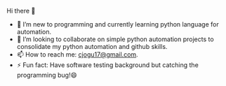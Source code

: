Hi there 👋

- 🌱 I’m new to programming and currently learning python language for automation.
- 👯 I’m looking to collaborate on simple python automation projects to consolidate my python automation and github skills.
- 📫 How to reach me: cjogu17@gmail.com.
- ⚡ Fun fact: Have software testing background but catching the programming bug!😄 

